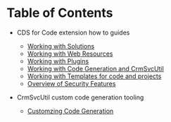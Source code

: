 # Table of Contents

- CDS for Code extension how to guides
  - [Working with Solutions](extension/howto/Solutions.md)
  - [Working with Web Resources](extension/howto/WebResources.md)
  - [Working with Plugins](extension/howto/Plugins.md)
  - [Working with Code Generation and CrmSvcUtil](extension/howto/CodeGeneration.md)
  - [Working with Templates for code and projects](extension/howto/Templates.md)
  - [Overview of Security Features](extension/howto/SecurityFeatures.md)

- CrmSvcUtil custom code generation tooling
  - [Customzing Code Generation](tools/CrmSvcUtil.md)